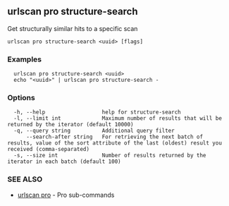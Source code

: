 ## urlscan pro structure-search

Get structurally similar hits to a specific scan

```
urlscan pro structure-search <uuid> [flags]
```

### Examples

```
  urlscan pro structure-search <uuid>
  echo "<uuid>" | urlscan pro structure-search -
```

### Options

```
  -h, --help                  help for structure-search
  -l, --limit int             Maximum number of results that will be returned by the iterator (default 10000)
  -q, --query string          Additional query filter
      --search-after string   For retrieving the next batch of results, value of the sort attribute of the last (oldest) result you received (comma-separated)
  -s, --size int              Number of results returned by the iterator in each batch (default 100)
```

### SEE ALSO

* [urlscan pro](urlscan_pro.md)	 - Pro sub-commands


